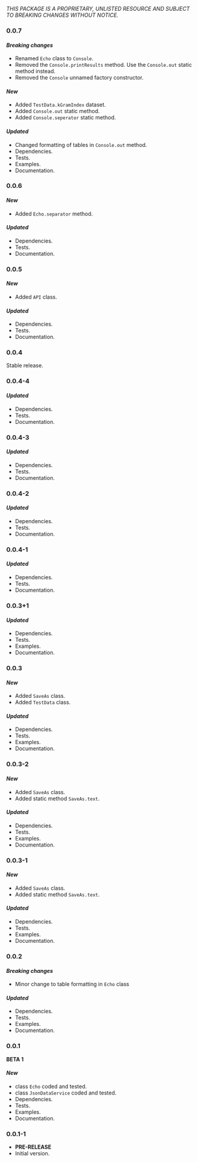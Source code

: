 <!-- 
BSD 3-Clause License
Copyright (c) 2022, GM Consult Pty Ltd
All rights reserved. 
-->

*THIS PACKAGE IS A PROPRIETARY, UNLISTED RESOURCE AND SUBJECT TO BREAKING CHANGES WITHOUT NOTICE.*

### 0.0.7

#### *Breaking changes*
* Renamed `Echo` class to `Console`.
* Removed the `Console.printResults` method. Use the `Console.out` static method instead.
* Removed the `Console` unnamed factory constructor.

#### *New*
* Added `TestData.kGramIndex` dataset.
* Added `Console.out` static method.
* Added `Console.seperator` static method.

#### *Updated*
* Changed formatting of tables in `Console.out` method.
* Dependencies.
* Tests.
* Examples.
* Documentation.


### 0.0.6

#### *New*
* Added `Echo.separator` method.

#### *Updated*
* Dependencies.
* Tests.
* Documentation.

### 0.0.5

#### *New*
* Added `API` class.

#### *Updated*
* Dependencies.
* Tests.
* Documentation.

### 0.0.4

Stable release.

### 0.0.4-4

#### *Updated*
* Dependencies.
* Tests.
* Documentation.

### 0.0.4-3

#### *Updated*
* Dependencies.
* Tests.
* Documentation.

### 0.0.4-2

#### *Updated*
* Dependencies.
* Tests.
* Documentation.

### 0.0.4-1

#### *Updated*
* Dependencies.
* Tests.
* Documentation.

### 0.0.3+1

#### *Updated*
* Dependencies.
* Tests.
* Examples.
* Documentation.

### 0.0.3

#### *New*
* Added `SaveAs` class.
* Added `TestData` class.

#### *Updated*
* Dependencies.
* Tests.
* Examples.
* Documentation.

### 0.0.3-2

#### *New*
* Added `SaveAs` class.
* Added static method `SaveAs.text`.

#### *Updated*
* Dependencies.
* Tests.
* Examples.
* Documentation.

### 0.0.3-1

#### *New*
* Added `SaveAs` class.
* Added static method `SaveAs.text`.

#### *Updated*
* Dependencies.
* Tests.
* Examples.
* Documentation.

### 0.0.2

#### *Breaking changes*
* Minor change to table formatting in `Echo` class

#### *Updated*
* Dependencies.
* Tests.
* Examples.
* Documentation.

### 0.0.1
**BETA 1**

#### *New*
* class `Echo` coded and tested.
* class `JsonDataService` coded and tested.
* Dependencies.
* Tests.
* Examples.
* Documentation.

### 0.0.1-1

* **PRE-RELEASE**
* Initial version.